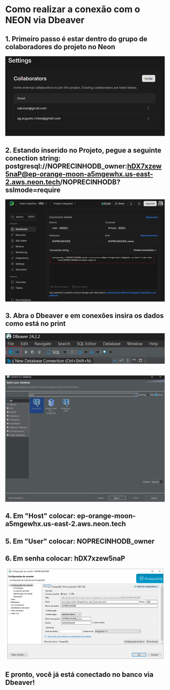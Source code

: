 # Como realizar a conexão com o NEON via Dbeaver #

## 1. Primeiro passo é estar dentro do grupo de colaboradores do projeto no Neon


![imagem1](https://github.com/AugustoRickes/pi-backend/blob/main/DataBase_NoPrecinhoDB/ConnectionNEON/1.png?raw=true)

## 2. Estando inserido no Projeto, pegue a seguinte conection string: postgresql://NOPRECINHODB_owner:hDX7xzew5naP@ep-orange-moon-a5mgewhx.us-east-2.aws.neon.tech/NOPRECINHODB?sslmode=require

![imagem2](https://github.com/AugustoRickes/pi-backend/blob/main/DataBase_NoPrecinhoDB/ConnectionNEON/5.png?raw=true)

## 3. Abra o Dbeaver e em conexões insira os dados como está no print

![imagem3](https://github.com/AugustoRickes/pi-backend/blob/main/DataBase_NoPrecinhoDB/ConnectionNEON/2.png?raw=true)
</br>
</br>
</br>
![imagem4](https://github.com/AugustoRickes/pi-backend/blob/main/DataBase_NoPrecinhoDB/ConnectionNEON/3.png?raw=true)


## 4. Em "Host" colocar: ep-orange-moon-a5mgewhx.us-east-2.aws.neon.tech

## 5. Em "User" colocar: NOPRECINHODB_owner

## 6. Em senha colocar: hDX7xzew5naP

![imagem5](https://github.com/AugustoRickes/pi-backend/blob/main/DataBase_NoPrecinhoDB/ConnectionNEON/4.jpg?raw=true)

## E pronto, você já está conectado no banco via Dbeaver! ## 
